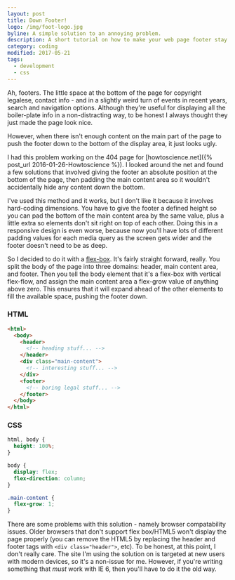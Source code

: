 ```yaml
---
layout: post
title: Down Footer!
logo: /img/foot-logo.jpg
byline: A simple solution to an annoying problem.
description: A short tutorial on how to make your web page footer stay down, even when there's not much content on screen
category: coding
modified: 2017-05-21
tags:
  - development
  - css
---
```


Ah, footers. The little space at the bottom of the page for copyright legalese, contact info - and in a slightly weird turn of events in recent years, search and navigation options. Although they're useful for displaying all the boiler-plate info in a non-distracting way, to be honest I always thought they just made the page look nice.

However, when there isn't enough content on the main part of the page to push the footer down to the bottom of the display area, it just looks ugly.

I had this problem working on the 404 page for [howtoscience.net]({% post_url 2016-01-26-Howtoscience %}). I looked around the net and found a few solutions that involved giving the footer an absolute position at the bottom of the page, then padding the main content area so it wouldn't accidentally hide any content down the bottom.

I've used this method and it works, but I don't like it because it involves hard-coding dimensions. You have to give the footer a defined height so you can pad the bottom of the main content area by the same value, plus a little extra so elements don't sit right on top of each other. Doing this in a responsive design is even worse, because now you'll have lots of different padding values for each media query as the screen gets wider and the footer doesn't need to be as deep.

So I decided to do it with a [flex-box](https://scotch.io/tutorials/a-visual-guide-to-css3-flexbox-properties). It's fairly straight forward, really. You split the body of the page into three domains: header, main content area, and footer. Then you tell the body element that it's a flex-box with vertical flex-flow, and assign the main content area a flex-grow value of anything above zero. This ensures that it will expand ahead of the other elements to fill the available space, pushing the footer down.

### HTML

```html
<html>
  <body>
    <header>
      <!-- heading stuff... -->
    </header>
    <div class="main-content">
      <!-- interesting stuff... -->
    </div>
    <footer>
      <!-- boring legal stuff... -->
    </footer>
  </body>
</html>
```

### CSS

```css
html, body {
  height: 100%;
}

body {
  display: flex;
  flex-direction: column;
}

.main-content {
  flex-grow: 1;
}
```

There are some problems with this solution - namely browser compatability issues. Older browsers that don't support flex box/HTML5 won't display the page properly (you can remove the HTML5 by replacing the header and footer tags with `<div class="header">`, etc). To be honest, at this point, I don't really care. The site I'm using the solution on is targeted at new users with modern devices, so it's a non-issue for me. However, if you're writing something that _must_ work with IE 6, then you'll have to do it the old way.
